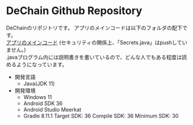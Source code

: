 # DeChain Github Repository
DeChainのリポジトリです。
アプリのメインコードは以下のフォルダの配下です。
<br>
[アプリのメインコード](app/src/main/java/jp/kozu_osaka/android/kozuzen)
(セキュリティの関係上、「Secrets.java」はpushしていません。)
<br>
.javaプログラム内には説明書きを書いているので、どんな人でもある程度は読めるようになっています。

- 開発言語
  - Java(JDK 11)
- 開発環境
  - Windows 11
  - Android SDK 36
  - Android Studio Meerkat
  - Gradle 8.11.1
Target SDK: 36
Compile SDK: 36
Minimum SDK: 30